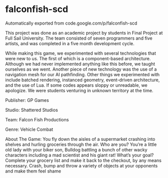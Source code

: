 # falconfish-scd
Automatically exported from code.google.com/p/falconfish-scd

This project was done as an academic project by students in Final Project at Full Sail University. The team consisted of seven programmers and five artists, and was completed in a five month development cycle.

While making this game, we experimented with several technologies that were new to us. The first of which is a component-based architecture. Although we had never implemented anything like this before, we taught ourselves as we went. Another piece of new technology was the use of a navigation mesh for our AI pathfinding. Other things we experimented with include batched rendering, instanced geometry, event-driven architecture, and the use of Lua. If some codes appears sloppy or unreadable, we apologize. We were students venturing in unknown territory at the time.

Publisher: GP Games

Studio: Shattered Studios

Team: Falcon Fish Productions

Genre: Vehicle Combat

About The Game: You fly down the aisles of a supermarket crashing into shelves and hurling groceries through the air. Who are you? You’re a little old lady with your biker son, Bulldog battling a bunch of other wacky characters including a mad scientist and his giant rat! What’s your goal? Complete your grocery list and make it back to the checkout, by any means necessary. Crash, bump and throw a variety of objects at your opponents and make them feel shame
